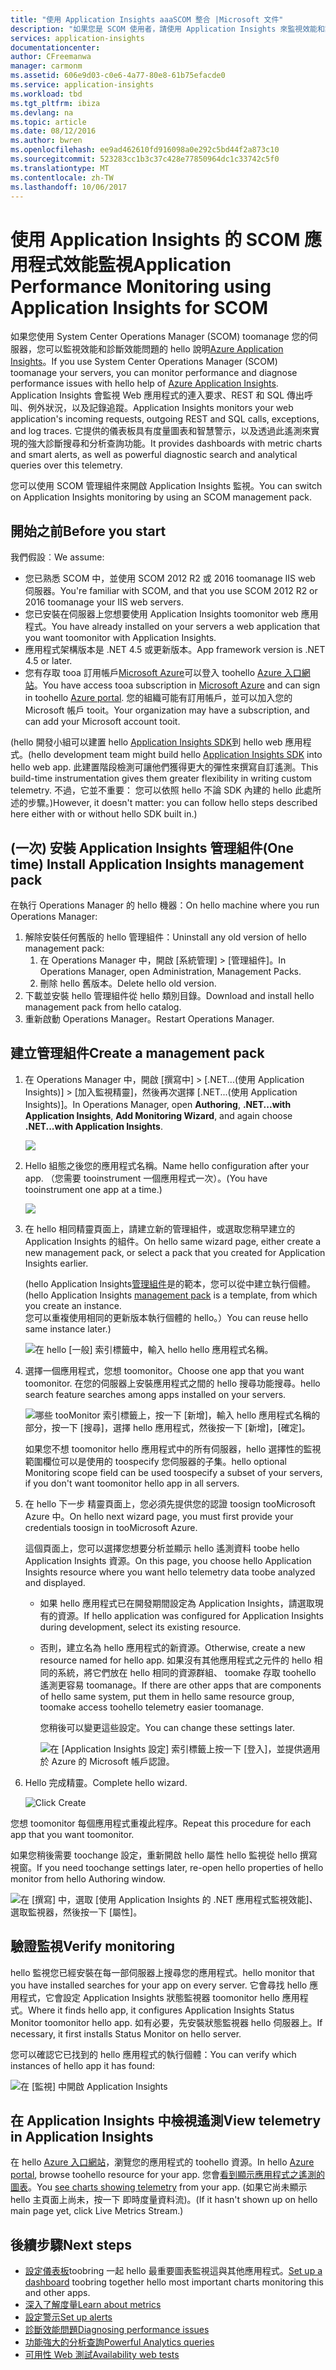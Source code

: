 ```yaml
---
title: "使用 Application Insights aaaSCOM 整合 |Microsoft 文件"
description: "如果您是 SCOM 使用者，請使用 Application Insights 來監視效能和診斷問題。 完整的儀表板、智慧警示、功能強大的診斷工具和分析查詢。"
services: application-insights
documentationcenter: 
author: CFreemanwa
manager: carmonm
ms.assetid: 606e9d03-c0e6-4a77-80e8-61b75efacde0
ms.service: application-insights
ms.workload: tbd
ms.tgt_pltfrm: ibiza
ms.devlang: na
ms.topic: article
ms.date: 08/12/2016
ms.author: bwren
ms.openlocfilehash: ee9ad462610fd916098a0e292c5bd44f2a873c10
ms.sourcegitcommit: 523283cc1b3c37c428e77850964dc1c33742c5f0
ms.translationtype: MT
ms.contentlocale: zh-TW
ms.lasthandoff: 10/06/2017
---
```

# <a name="application-performance-monitoring-using-application-insights-for-scom"></a><span data-ttu-id="c73f5-104">使用 Application Insights 的 SCOM 應用程式效能監視</span><span class="sxs-lookup"><span data-stu-id="c73f5-104">Application Performance Monitoring using Application Insights for SCOM</span></span>
<span data-ttu-id="c73f5-105">如果您使用 System Center Operations Manager (SCOM) toomanage 您的伺服器，您可以監視效能和診斷效能問題的 hello 說明[Azure Application Insights](app-insights-asp-net.md)。</span><span class="sxs-lookup"><span data-stu-id="c73f5-105">If you use System Center Operations Manager (SCOM) toomanage your servers, you can monitor performance and diagnose performance issues with hello help of [Azure Application Insights](app-insights-asp-net.md).</span></span> <span data-ttu-id="c73f5-106">Application Insights 會監視 Web 應用程式的連入要求、REST 和 SQL 傳出呼叫、例外狀況，以及記錄追蹤。</span><span class="sxs-lookup"><span data-stu-id="c73f5-106">Application Insights monitors your web application's incoming requests, outgoing REST and SQL calls, exceptions, and log traces.</span></span> <span data-ttu-id="c73f5-107">它提供的儀表板具有度量圖表和智慧警示，以及透過此遙測來實現的強大診斷搜尋和分析查詢功能。</span><span class="sxs-lookup"><span data-stu-id="c73f5-107">It provides dashboards with metric charts and smart alerts, as well as powerful diagnostic search and analytical queries over this telemetry.</span></span> 

<span data-ttu-id="c73f5-108">您可以使用 SCOM 管理組件來開啟 Application Insights 監視。</span><span class="sxs-lookup"><span data-stu-id="c73f5-108">You can switch on Application Insights monitoring by using an SCOM management pack.</span></span>

## <a name="before-you-start"></a><span data-ttu-id="c73f5-109">開始之前</span><span class="sxs-lookup"><span data-stu-id="c73f5-109">Before you start</span></span>
<span data-ttu-id="c73f5-110">我們假設︰</span><span class="sxs-lookup"><span data-stu-id="c73f5-110">We assume:</span></span>

* <span data-ttu-id="c73f5-111">您已熟悉 SCOM 中，並使用 SCOM 2012 R2 或 2016 toomanage IIS web 伺服器。</span><span class="sxs-lookup"><span data-stu-id="c73f5-111">You're familiar with SCOM, and that you use SCOM 2012 R2 or 2016 toomanage your IIS web servers.</span></span>
* <span data-ttu-id="c73f5-112">您已安裝在伺服器上您想要使用 Application Insights toomonitor web 應用程式。</span><span class="sxs-lookup"><span data-stu-id="c73f5-112">You have already installed on your servers a web application that you want toomonitor with Application Insights.</span></span>
* <span data-ttu-id="c73f5-113">應用程式架構版本是 .NET 4.5 或更新版本。</span><span class="sxs-lookup"><span data-stu-id="c73f5-113">App framework version is .NET 4.5 or later.</span></span>
* <span data-ttu-id="c73f5-114">您有存取 tooa 訂用帳戶[Microsoft Azure](https://azure.com)可以登入 toohello [Azure 入口網站](https://portal.azure.com)。</span><span class="sxs-lookup"><span data-stu-id="c73f5-114">You have access tooa subscription in [Microsoft Azure](https://azure.com) and can sign in toohello [Azure portal](https://portal.azure.com).</span></span> <span data-ttu-id="c73f5-115">您的組織可能有訂用帳戶，並可以加入您的 Microsoft 帳戶 tooit。</span><span class="sxs-lookup"><span data-stu-id="c73f5-115">Your organization may have a subscription, and can add your Microsoft account tooit.</span></span>

<span data-ttu-id="c73f5-116">(hello 開發小組可以建置 hello [Application Insights SDK](app-insights-asp-net.md)到 hello web 應用程式。</span><span class="sxs-lookup"><span data-stu-id="c73f5-116">(hello development team might build hello [Application Insights SDK](app-insights-asp-net.md) into hello web app.</span></span> <span data-ttu-id="c73f5-117">此建置階段檢測可讓他們獲得更大的彈性來撰寫自訂遙測。</span><span class="sxs-lookup"><span data-stu-id="c73f5-117">This build-time instrumentation gives them greater flexibility in writing custom telemetry.</span></span> <span data-ttu-id="c73f5-118">不過，它並不重要： 您可以依照 hello 不論 SDK 內建的 hello 此處所述的步驟。)</span><span class="sxs-lookup"><span data-stu-id="c73f5-118">However, it doesn't matter: you can follow hello steps described here either with or without hello SDK built in.)</span></span>

## <a name="one-time-install-application-insights-management-pack"></a><span data-ttu-id="c73f5-119">(一次) 安裝 Application Insights 管理組件</span><span class="sxs-lookup"><span data-stu-id="c73f5-119">(One time) Install Application Insights management pack</span></span>
<span data-ttu-id="c73f5-120">在執行 Operations Manager 的 hello 機器：</span><span class="sxs-lookup"><span data-stu-id="c73f5-120">On hello machine where you run Operations Manager:</span></span>

1. <span data-ttu-id="c73f5-121">解除安裝任何舊版的 hello 管理組件：</span><span class="sxs-lookup"><span data-stu-id="c73f5-121">Uninstall any old version of hello management pack:</span></span>
   1. <span data-ttu-id="c73f5-122">在 Operations Manager 中，開啟 [系統管理] > [管理組件]。</span><span class="sxs-lookup"><span data-stu-id="c73f5-122">In Operations Manager, open Administration, Management Packs.</span></span> 
   2. <span data-ttu-id="c73f5-123">刪除 hello 舊版本。</span><span class="sxs-lookup"><span data-stu-id="c73f5-123">Delete hello old version.</span></span>
2. <span data-ttu-id="c73f5-124">下載並安裝 hello 管理組件從 hello 類別目錄。</span><span class="sxs-lookup"><span data-stu-id="c73f5-124">Download and install hello management pack from hello catalog.</span></span>
3. <span data-ttu-id="c73f5-125">重新啟動 Operations Manager。</span><span class="sxs-lookup"><span data-stu-id="c73f5-125">Restart Operations Manager.</span></span>

## <a name="create-a-management-pack"></a><span data-ttu-id="c73f5-126">建立管理組件</span><span class="sxs-lookup"><span data-stu-id="c73f5-126">Create a management pack</span></span>
1. <span data-ttu-id="c73f5-127">在 Operations Manager 中，開啟 [撰寫中] > [.NET...(使用 Application Insights)] > [加入監視精靈]，然後再次選擇 [.NET...(使用 Application Insights)]。</span><span class="sxs-lookup"><span data-stu-id="c73f5-127">In Operations Manager, open **Authoring**, **.NET...with Application Insights**, **Add Monitoring Wizard**, and again choose **.NET...with Application Insights**.</span></span>
   
    ![](./media/app-insights-scom/020.png)
2. <span data-ttu-id="c73f5-128">Hello 組態之後您的應用程式名稱。</span><span class="sxs-lookup"><span data-stu-id="c73f5-128">Name hello configuration after your app.</span></span> <span data-ttu-id="c73f5-129">（您需要 tooinstrument 一個應用程式一次）。</span><span class="sxs-lookup"><span data-stu-id="c73f5-129">(You have tooinstrument one app at a time.)</span></span>
   
    ![](./media/app-insights-scom/030.png)
3. <span data-ttu-id="c73f5-130">在 hello 相同精靈頁面上，請建立新的管理組件，或選取您稍早建立的 Application Insights 的組件。</span><span class="sxs-lookup"><span data-stu-id="c73f5-130">On hello same wizard page, either create a new management pack, or select a pack that you created for Application Insights earlier.</span></span>
   
     <span data-ttu-id="c73f5-131">(hello Application Insights[管理組件](https://technet.microsoft.com/library/cc974491.aspx)是的範本，您可以從中建立執行個體。</span><span class="sxs-lookup"><span data-stu-id="c73f5-131">(hello Application Insights [management pack](https://technet.microsoft.com/library/cc974491.aspx) is a template, from which you create an instance.</span></span> <span data-ttu-id="c73f5-132">您可以重複使用相同的更新版本執行個體的 hello。）</span><span class="sxs-lookup"><span data-stu-id="c73f5-132">You can reuse hello same instance later.)</span></span>

    ![在 hello [一般] 索引標籤中，輸入 hello hello 應用程式名稱。](./media/app-insights-scom/040.png)

1. <span data-ttu-id="c73f5-136">選擇一個應用程式，您想 toomonitor。</span><span class="sxs-lookup"><span data-stu-id="c73f5-136">Choose one app that you want toomonitor.</span></span> <span data-ttu-id="c73f5-137">在您的伺服器上安裝應用程式之間的 hello 搜尋功能搜尋。</span><span class="sxs-lookup"><span data-stu-id="c73f5-137">hello search feature searches among apps installed on your servers.</span></span>
   
    ![哪些 tooMonitor 索引標籤上，按一下 [新增]，輸入 hello 應用程式名稱的部分，按一下 [搜尋]，選擇 hello 應用程式，然後按一下 [新增]，[確定]。](./media/app-insights-scom/050.png)
   
    <span data-ttu-id="c73f5-139">如果您不想 toomonitor hello 應用程式中的所有伺服器，hello 選擇性的監視範圍欄位可以是使用的 toospecify 您伺服器的子集。</span><span class="sxs-lookup"><span data-stu-id="c73f5-139">hello optional Monitoring scope field can be used toospecify a subset of your servers, if you don't want toomonitor hello app in all servers.</span></span>
2. <span data-ttu-id="c73f5-140">在 hello 下一步 精靈頁面上，您必須先提供您的認證 toosign tooMicrosoft Azure 中。</span><span class="sxs-lookup"><span data-stu-id="c73f5-140">On hello next wizard page, you must first provide your credentials toosign in tooMicrosoft Azure.</span></span>
   
    <span data-ttu-id="c73f5-141">這個頁面上，您可以選擇您想要分析並顯示 hello 遙測資料 toobe hello Application Insights 資源。</span><span class="sxs-lookup"><span data-stu-id="c73f5-141">On this page, you choose hello Application Insights resource where you want hello telemetry data toobe analyzed and displayed.</span></span> 
   
   * <span data-ttu-id="c73f5-142">如果 hello 應用程式已在開發期間設定為 Application Insights，請選取現有的資源。</span><span class="sxs-lookup"><span data-stu-id="c73f5-142">If hello application was configured for Application Insights during development, select its existing resource.</span></span>
   * <span data-ttu-id="c73f5-143">否則，建立名為 hello 應用程式的新資源。</span><span class="sxs-lookup"><span data-stu-id="c73f5-143">Otherwise, create a new resource named for hello app.</span></span> <span data-ttu-id="c73f5-144">如果沒有其他應用程式之元件的 hello 相同的系統，將它們放在 hello 相同的資源群組、 toomake 存取 toohello 遙測更容易 toomanage。</span><span class="sxs-lookup"><span data-stu-id="c73f5-144">If there are other apps that are components of hello same system, put them in hello same resource group, toomake access toohello telemetry easier toomanage.</span></span>
     
     <span data-ttu-id="c73f5-145">您稍後可以變更這些設定。</span><span class="sxs-lookup"><span data-stu-id="c73f5-145">You can change these settings later.</span></span>
     
     ![在 [Application Insights 設定] 索引標籤上按一下 [登入]，並提供適用於 Azure 的 Microsoft 帳戶認證。](./media/app-insights-scom/060.png)
3. <span data-ttu-id="c73f5-148">Hello 完成精靈。</span><span class="sxs-lookup"><span data-stu-id="c73f5-148">Complete hello wizard.</span></span>
   
    ![Click Create](./media/app-insights-scom/070.png)

<span data-ttu-id="c73f5-150">您想 toomonitor 每個應用程式重複此程序。</span><span class="sxs-lookup"><span data-stu-id="c73f5-150">Repeat this procedure for each app that you want toomonitor.</span></span>

<span data-ttu-id="c73f5-151">如果您稍後需要 toochange 設定，重新開啟 hello 屬性 hello 監視從 hello 撰寫視窗。</span><span class="sxs-lookup"><span data-stu-id="c73f5-151">If you need toochange settings later, re-open hello properties of hello monitor from hello Authoring window.</span></span>

![在 [撰寫] 中，選取 [使用 Application Insights 的 .NET 應用程式監視效能]、選取監視器，然後按一下 [屬性]。](./media/app-insights-scom/080.png)

## <a name="verify-monitoring"></a><span data-ttu-id="c73f5-153">驗證監視</span><span class="sxs-lookup"><span data-stu-id="c73f5-153">Verify monitoring</span></span>
<span data-ttu-id="c73f5-154">hello 監視您已經安裝在每一部伺服器上搜尋您的應用程式。</span><span class="sxs-lookup"><span data-stu-id="c73f5-154">hello monitor that you have installed searches for your app on every server.</span></span> <span data-ttu-id="c73f5-155">它會尋找 hello 應用程式，它會設定 Application Insights 狀態監視器 toomonitor hello 應用程式。</span><span class="sxs-lookup"><span data-stu-id="c73f5-155">Where it finds hello app, it configures Application Insights Status Monitor toomonitor hello app.</span></span> <span data-ttu-id="c73f5-156">如有必要，先安裝狀態監視器 hello 伺服器上。</span><span class="sxs-lookup"><span data-stu-id="c73f5-156">If necessary, it first installs Status Monitor on hello server.</span></span>

<span data-ttu-id="c73f5-157">您可以確認它已找到的 hello 應用程式的執行個體：</span><span class="sxs-lookup"><span data-stu-id="c73f5-157">You can verify which instances of hello app it has found:</span></span>

![在 [監視] 中開啟 Application Insights](./media/app-insights-scom/100.png)

## <a name="view-telemetry-in-application-insights"></a><span data-ttu-id="c73f5-159">在 Application Insights 中檢視遙測</span><span class="sxs-lookup"><span data-stu-id="c73f5-159">View telemetry in Application Insights</span></span>
<span data-ttu-id="c73f5-160">在 hello [Azure 入口網站](https://portal.azure.com)，瀏覽您的應用程式的 toohello 資源。</span><span class="sxs-lookup"><span data-stu-id="c73f5-160">In hello [Azure portal](https://portal.azure.com), browse toohello resource for your app.</span></span> <span data-ttu-id="c73f5-161">您會[看到顯示應用程式之遙測的圖表](app-insights-dashboards.md)。</span><span class="sxs-lookup"><span data-stu-id="c73f5-161">You [see charts showing telemetry](app-insights-dashboards.md) from your app.</span></span> <span data-ttu-id="c73f5-162">(如果它尚未顯示 hello 主頁面上尚未，按一下 即時度量資料流)。</span><span class="sxs-lookup"><span data-stu-id="c73f5-162">(If it hasn't shown up on hello main page yet, click Live Metrics Stream.)</span></span>

## <a name="next-steps"></a><span data-ttu-id="c73f5-163">後續步驟</span><span class="sxs-lookup"><span data-stu-id="c73f5-163">Next steps</span></span>
* <span data-ttu-id="c73f5-164">[設定儀表板](app-insights-dashboards.md)toobring 一起 hello 最重要圖表監視這與其他應用程式。</span><span class="sxs-lookup"><span data-stu-id="c73f5-164">[Set up a dashboard](app-insights-dashboards.md) toobring together hello most important charts monitoring this and other apps.</span></span>
* [<span data-ttu-id="c73f5-165">深入了解度量</span><span class="sxs-lookup"><span data-stu-id="c73f5-165">Learn about metrics</span></span>](app-insights-metrics-explorer.md)
* [<span data-ttu-id="c73f5-166">設定警示</span><span class="sxs-lookup"><span data-stu-id="c73f5-166">Set up alerts</span></span>](app-insights-alerts.md)
* [<span data-ttu-id="c73f5-167">診斷效能問題</span><span class="sxs-lookup"><span data-stu-id="c73f5-167">Diagnosing performance issues</span></span>](app-insights-detect-triage-diagnose.md)
* [<span data-ttu-id="c73f5-168">功能強大的分析查詢</span><span class="sxs-lookup"><span data-stu-id="c73f5-168">Powerful Analytics queries</span></span>](app-insights-analytics.md)
* [<span data-ttu-id="c73f5-169">可用性 Web 測試</span><span class="sxs-lookup"><span data-stu-id="c73f5-169">Availability web tests</span></span>](app-insights-monitor-web-app-availability.md)

